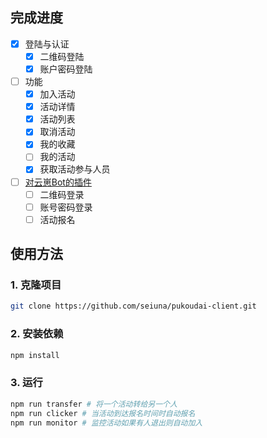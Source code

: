 

## 完成进度
- [x] 登陆与认证
  - [x] 二维码登陆
  - [x] 账户密码登陆
- [ ] 功能
  - [x] 加入活动
  - [x] 活动详情
  - [x] 活动列表
  - [x] 取消活动
  - [x] 我的收藏
  - [ ] 我的活动
  - [x] 获取活动参与人员
- [ ] [对云崽Bot的插件](https://github.com/yoimiya-kokomi/Miao-Yunzai)
  - [ ] 二维码登录
  - [ ] 账号密码登录
  - [ ] 活动报名
## 使用方法

### 1. 克隆项目
```bash
git clone https://github.com/seiuna/pukoudai-client.git
```

### 2. 安装依赖
```bash
npm install
```

### 3. 运行
```bash
npm run transfer # 将一个活动转给另一个人
npm run clicker # 当活动到达报名时间时自动报名
npm run monitor # 监控活动如果有人退出则自动加入 
```
